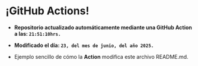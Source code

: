 # ¡GitHub Actions!
* **Repositorio actualizado automáticamente mediante una GitHub Action a las: `21:51:10hrs.`**
* **Modificado el día: `23, del mes de junio, del año 2025.`**

* Ejemplo sencillo de cómo la **Action** modifica este archivo README.md.
